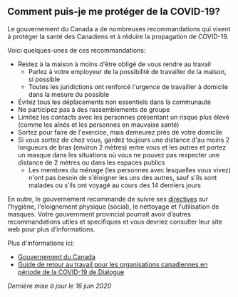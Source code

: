 ## Comment puis-je me protéger de la COVID-19?

Le gouvernement du Canada a de nombreuses recommandations qui visent à protéger la santé des Canadiens et à réduire la propagation de COVID-19.

Voici quelques-unes de ces recommandations:

- Restez à la maison à moins d'être obligé de vous rendre au travail
  - Parlez à votre employeur de la possibilité de travailler de la maison, si possible
  - Toutes les juridictions ont renforcé l'urgence de travailler à domicile dans la mesure du possible
- Évitez tous les déplacements non essentiels dans la communauté
- Ne participez pas à des rassemblements de groupe
- Limitez les contacts avec les personnes présentant un risque plus élevé (comme les aînés et les personnes en mauvaise santé)
- Sortez pour faire de l'exercice, mais demeurez près de votre domicile
- Si vous sortez de chez vous, gardez toujours une distance d'au moins 2 longueurs de bras (environ 2 mètres) entre vous et les autres et portez un masque dans les situations où vous ne pouvez pas respecter une distance de 2 mètres ou dans les espaces publics
  - Les membres du ménage (les personnes avec lesquelles vous vivez) n'ont pas besoin de s'éloigner les uns des autres, sauf s'ils sont malades ou s'ils ont voyagé au cours des 14 derniers jours

En outre, le gouvernement recommande de suivre ses [directives](https://www.canada.ca/fr/sante-publique/services/maladies/2019-nouveau-coronavirus/prevention-risques.html) sur l'hygiène, l'éloignement physique (social), le nettoyage et l'utilisation de masques. Votre gouvernment provincial pourrait avoir d’autres recommandations utiles et specifiques et vous devriez consulter leur site web pour plus d’informations.

Plus d'informations ici:

- [Gouvernement du Canada](https://www.canada.ca/fr/sante-publique/services/maladies/2019-nouveau-coronavirus/prevention-risques.html)
- [Guide de retour au travail pour les organisations canadiennes en période de la COVID-19 de Dialogue](https://www.dialogue.co/fr/covid-19-guide-de-planification-du-retour-au-travail-canada)

_Dernière mise à jour le 16 juin 2020_
